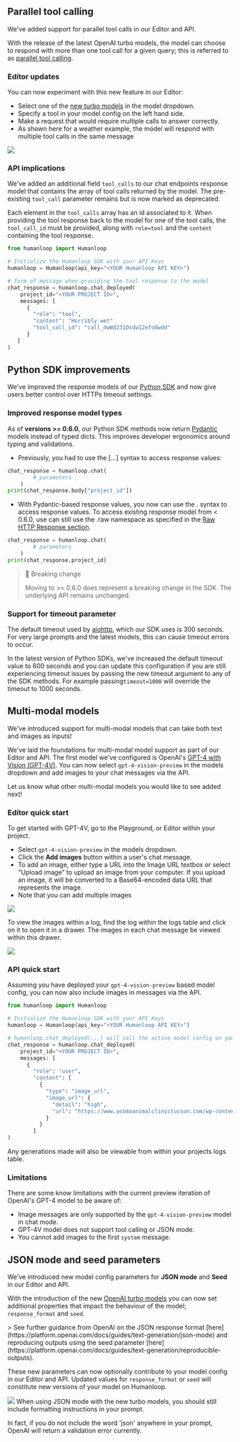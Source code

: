 ## Parallel tool calling

We've added support for parallel tool calls in our Editor and API.

With the release of the latest OpenAI turbo models, the model can choose to respond with more than one tool call for a given query; this is referred to as [parallel tool calling](https://platform.openai.com/docs/guides/function-calling/parallel-function-calling).

### Editor updates

You can now experiment with this new feature in our Editor:

- Select one of the [new turbo models](/api-reference/changelog#new-openai-turbos) in the model dropdown.
- Specify a tool in your model config on the left hand side.
- Make a request that would require multiple calls to answer correctly.
- As shown here for a weather example, the model will respond with multiple tool calls in the same message

<img src="../../../assets/images/d4d0e58-Screenshot_2023-11-21_at_01.03.07.png" />

### API implications

We've added an additional field `tool_calls` to our chat endpoints response model that contains the array of tool calls returned by the model. The pre-existing `tool_call` parameter remains but is now marked as deprecated.

Each element in the `tool_calls` array has an id associated to it. When providing the tool response back to the model for one of the tool calls, the `tool_call_id` must be provided, along with `role=tool` and the `content` containing the tool response.

```python
from humanloop import Humanloop

# Initialize the Humanloop SDK with your API Keys
humanloop = Humanloop(api_key="<YOUR Humanloop API KEY>")

# form of message when providing the tool response to the model
chat_response = humanloop.chat_deployed(
    project_id="<YOUR PROJECT ID>",
  	messages: [
      {
        "role": "tool",
        "content": "Horribly wet"
        "tool_call_id": "call_dwWd231Dsdw12efoOwdd"
      }
   ]
)
```

## Python SDK improvements

We've improved the response models of our [Python SDK](https://github.com/humanloop/humanloop-python#raw-http-response) and now give users better control over HTTPs timeout settings.

### Improved response model types

As of **versions >= 0.6.0**, our Python SDK methods now return [Pydantic](https://docs.pydantic.dev/latest/) models instead of typed dicts. This improves developer ergonomics around typing and validations.

- Previously, you had to use the [...] syntax to access response values:

```python
chat_response = humanloop.chat(
        # parameters
    )
print(chat_response.body["project_id"])
```

- With Pydantic-based response values, you now can use the . syntax to access response values. To access existing response model from \< 0.6.0, use can still use the .raw namespace as specified in the [Raw HTTP Response section](https://github.com/humanloop/humanloop-python#raw-http-response).

```python
chat_response = humanloop.chat(
        # parameters
    )
print(chat_response.project_id)
```

> 🚧 Breaking change
>
> Moving to >= 0.6.0 does represent a breaking change in the SDK. The underlying API remains unchanged.

### Support for timeout parameter

The default timeout used by [aiohttp](https://docs.aiohttp.org/en/stable/), which our SDK uses is 300 seconds. For very large prompts and the latest models, this can cause timeout errors to occur.

In the latest version of Python SDKs, we've increased the default timeout value to 600 seconds and you can update this configuration if you are still experiencing timeout issues by passing the new timeout argument to any of the SDK methods. For example passing`timeout=1000` will override the timeout to 1000 seconds.

## Multi-modal models

We've introduced support for multi-modal models that can take both text and images as inputs!

We've laid the foundations for multi-modal model support as part of our Editor and API. The first model we've configured is OpenAI's [GPT-4 with Vision (GPT-4V)](https://platform.openai.com/docs/guides/vision/vision). You can now select `gpt-4-vision-preview` in the models dropdown and add images to your chat messages via the API.

Let us know what other multi-modal models you would like to see added next!

### Editor quick start

To get started with GPT-4V, go to the Playground, or Editor within your project.

- Select `gpt-4-vision-preview` in the models dropdown.
- Click the **Add images** button within a user's chat message.
- To add an image, either type a URL into the Image URL textbox or select "Upload image" to upload an image from your computer. If you upload an image, it will be converted to a Base64-encoded data URL that represents the image.
- Note that you can add multiple images

<img src="../../../assets/images/2fb89f3-Screenshot_2023-11-20_at_23.58.13.png" />

To view the images within a log, find the log within the logs table and click on it to open it in a drawer. The images in each chat message be viewed within this drawer.

<img src="../../../assets/images/65e2b11-Screenshot_2023-11-21_at_00.03.05.png" />

### API quick start

Assuming you have deployed your `gpt-4-vision-preview` based model config, you can now also include images in messages via the API.

```python
from humanloop import Humanloop

# Initialize the Humanloop SDK with your API Keys
humanloop = Humanloop(api_key="<YOUR Humanloop API KEY>")

# humanloop.chat_deployed(...) will call the active model config on your project.
chat_response = humanloop.chat_deployed(
    project_id="<YOUR PROJECT ID>",
  	messages: [
      {
        "role": "user",
        "content": [
          {
            "type": "image_url",
            "image_url": {
              "detail": "high",
              "url": "https://www.acomaanimalclinictucson.com/wp-content/uploads/2020/04/AdobeStock_288690671-scaled.jpeg"
            }
          }
        ]
)
```

Any generations made will also be viewable from within your projects logs table.

### Limitations

There are some know limitations with the current preview iteration of OpenAI's GPT-4 model to be aware of:

- Image messages are only supported by the `gpt-4-vision-preview` model in chat mode.
- GPT-4V model does not support tool calling or JSON mode.
- You cannot add images to the first `system` message.

## JSON mode and seed parameters

We've introduced new model config parameters for **JSON mode** and **Seed** in our Editor and API.

With the introduction of the new [OpenAI turbo models](https://docs.humanloop.com/changelog/gpt4-turbo-preview) you can now set additional properties that impact the behaviour of the model; `response_format` and `seed`.

<Note title="Further details"> 
> 
See further guidance from OpenAI on the JSON response format [here](https://platform.openai.com/docs/guides/text-generation/json-mode) and reproducing outputs using the seed parameter [here](https://platform.openai.com/docs/guides/text-generation/reproducible-outputs).
</Note>

These new parameters can now optionally contribute to your model config in our Editor and API. Updated values for `response_format` or `seed` will constitute new versions of your model on Humanloop.

<img src="../../../assets/images/de41b2b-Screenshot_2023-11-21_at_00.49.32.png" />

<Warning title="JSON mode prompts">
When using JSON mode with the new turbo models, you should still include formatting instructions in your prompt.

In fact, if you do not include the word 'json' anywhere in your prompt, OpenAI will return a validation error currently.
</Warning>
